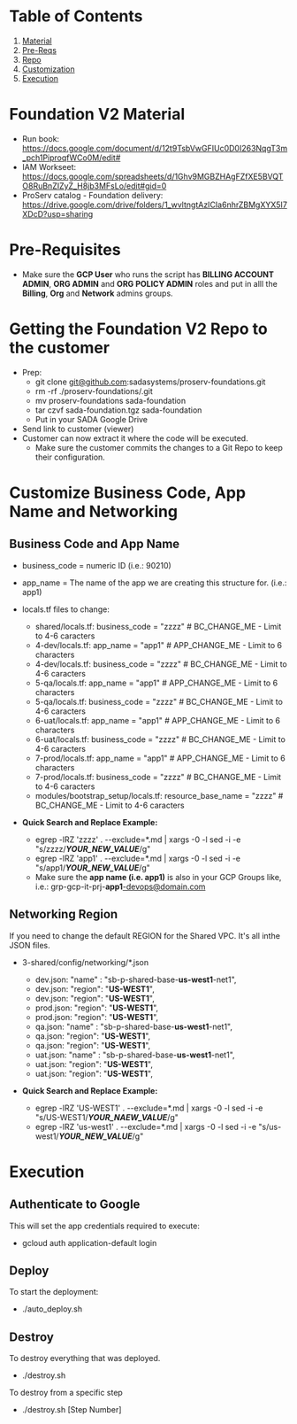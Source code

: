 # Table of Contents
1. [Material](#Foundation-V2-Material)
2. [Pre-Reqs](#Pre-Requisites)
3. [Repo](#Getting-the-Foundation-V2-Repo-to-the-customer)
4. [Customization](#Customize-Business-Code-App-Name-and-Networking)
5. [Execution](#Execution)

# Foundation V2 Material

- Run book: https://docs.google.com/document/d/12t9TsbVwGFIUc0D0I263NqgT3m_pch1PiproqfWCo0M/edit#
- IAM Workseet: https://docs.google.com/spreadsheets/d/1Ghv9MGBZHAgFZfXE5BVQTO8RuBnZIZyZ_H8jb3MFsLo/edit#gid=0
- ProServ catalog - Foundation delivery: https://drive.google.com/drive/folders/1_wvltngtAzICIa6nhrZBMgXYX5I7XDcD?usp=sharing

# Pre-Requisites

- Make sure the **GCP User** who runs the script has **BILLING ACCOUNT ADMIN**, **ORG ADMIN** and **ORG POLICY ADMIN** roles and put in alll the **Billing**, **Org** and **Network** admins groups.

# Getting the Foundation V2 Repo to the customer
- Prep:
  - git clone git@github.com:sadasystems/proserv-foundations.git
  - rm -rf ./proserv-foundations/.git
  - mv proserv-foundations sada-foundation
  - tar czvf sada-foundation.tgz sada-foundation
  - Put in your SADA Google Drive
- Send link to customer (viewer)
- Customer can now extract it where the code will be executed.
  - Make sure the customer commits the changes to a Git Repo to keep their configuration.

# Customize Business Code, App Name and Networking

## Business Code and App Name

- business_code = numeric ID (i.e.: 90210)
- app_name = The name of the app we are creating this structure for. (i.e.: app1)

- locals.tf files to change:
  - shared/locals.tf:  business_code  = "zzzz" # BC_CHANGE_ME - Limit to 4-6 caracters
  - 4-dev/locals.tf:  app_name          = "app1" # APP_CHANGE_ME - Limit to 6 characters
  - 4-dev/locals.tf:  business_code     = "zzzz" # BC_CHANGE_ME  - Limit to 4-6 caracters
  - 5-qa/locals.tf:  app_name           = "app1" # APP_CHANGE_ME - Limit to 6 characters
  - 5-qa/locals.tf:  business_code      = "zzzz" # BC_CHANGE_ME  - Limit to 4-6 caracters
  - 6-uat/locals.tf:  app_name          = "app1" # APP_CHANGE_ME - Limit to 6 characters
  - 6-uat/locals.tf:  business_code     = "zzzz" # BC_CHANGE_ME  - Limit to 4-6 caracters
  - 7-prod/locals.tf:  app_name         = "app1" # APP_CHANGE_ME - Limit to 6 characters
  - 7-prod/locals.tf:  business_code    = "zzzz" # BC_CHANGE_ME  - Limit to 4-6 caracters
  - modules/bootstrap_setup/locals.tf:  resource_base_name  = "zzzz" # BC_CHANGE_ME - Limit to 4-6 caracters

- **Quick Search and Replace Example:**
  - egrep -lRZ 'zzzz' . --exclude=*.md | xargs -0 -l sed -i -e "s/zzzz/***YOUR_NEW_VALUE***/g"
  - egrep -lRZ 'app1' . --exclude=*.md | xargs -0 -l sed -i -e "s/app1/***YOUR_NEW_VALUE***/g"
  - Make sure the **app name (i.e. app1)** is also in your GCP Groups like, i.e.: grp-gcp-it-prj-**app1**-devops@domain.com


## Networking Region

If you need to change the default REGION for the Shared VPC.  It's all inthe JSON files.

- 3-shared/config/networking/*.json
  - dev.json:  "name" : "sb-p-shared-base-**us-west1**-net1",
  - dev.json:  "region": "**US-WEST1**",
  - dev.json:  "region": "**US-WEST1**",
  - prod.json: "region": "**US-WEST1**",
  - prod.json: "region": "**US-WEST1**",
  - qa.json:   "name" : "sb-p-shared-base-**us-west1**-net1",
  - qa.json:   "region": "**US-WEST1**",
  - qa.json:   "region": "**US-WEST1**",
  - uat.json:  "name" : "sb-p-shared-base-**us-west1**-net1",
  - uat.json:  "region": "**US-WEST1**",
  - uat.json:  "region": "**US-WEST1**",

- **Quick Search and Replace Example:**
  - egrep -lRZ 'US-WEST1' . --exclude=*.md | xargs -0 -l sed -i -e "s/US-WEST1/***YOUR_NAEW_VALUE***/g"
  - egrep -lRZ 'us-west1' . --exclude=*.md | xargs -0 -l sed -i -e "s/us-west1/***YOUR_NEW_VALUE***/g"

# Execution

## Authenticate to Google
This will set the app credentials required to execute:
- gcloud auth application-default login

## Deploy
To start the deployment:
- ./auto_deploy.sh

## Destroy
To destroy everything that was deployed.
- ./destroy.sh

To destroy from a specific step
- ./destroy.sh [Step Number]
